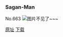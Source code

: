### Sagan-Man
No.663
![图片不见了~~~](https://imgs.xkcd.com/comics/sagan-man.png)

[原址](https://xkcd.com//663) [下载](https://imgs.xkcd.com/comics/sagan-man.png)

